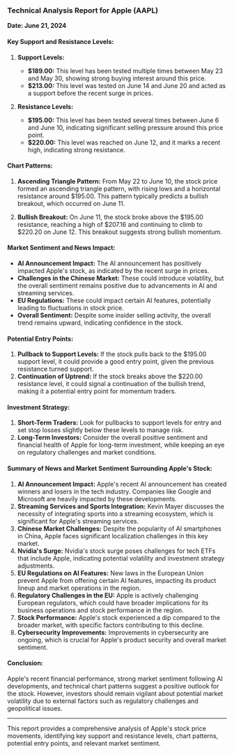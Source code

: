 ### Technical Analysis Report for Apple (AAPL)

**Date: June 21, 2024**

#### Key Support and Resistance Levels:

1. **Support Levels:**
   - **$189.00:** This level has been tested multiple times between May 23 and May 30, showing strong buying interest around this price.
   - **$213.00:** This level was tested on June 14 and June 20 and acted as a support before the recent surge in prices.

2. **Resistance Levels:**
   - **$195.00:** This level has been tested several times between June 6 and June 10, indicating significant selling pressure around this price point.
   - **$220.00:** This level was reached on June 12, and it marks a recent high, indicating strong resistance.

#### Chart Patterns:

1. **Ascending Triangle Pattern:** From May 22 to June 10, the stock price formed an ascending triangle pattern, with rising lows and a horizontal resistance around $195.00. This pattern typically predicts a bullish breakout, which occurred on June 11.

2. **Bullish Breakout:** On June 11, the stock broke above the $195.00 resistance, reaching a high of $207.16 and continuing to climb to $220.20 on June 12. This breakout suggests strong bullish momentum.

#### Market Sentiment and News Impact:

- **AI Announcement Impact:** The AI announcement has positively impacted Apple's stock, as indicated by the recent surge in prices.
- **Challenges in the Chinese Market:** These could introduce volatility, but the overall sentiment remains positive due to advancements in AI and streaming services.
- **EU Regulations:** These could impact certain AI features, potentially leading to fluctuations in stock price.
- **Overall Sentiment:** Despite some insider selling activity, the overall trend remains upward, indicating confidence in the stock.

#### Potential Entry Points:

1. **Pullback to Support Levels:** If the stock pulls back to the $195.00 support level, it could provide a good entry point, given the previous resistance turned support.
2. **Continuation of Uptrend:** If the stock breaks above the $220.00 resistance level, it could signal a continuation of the bullish trend, making it a potential entry point for momentum traders.

#### Investment Strategy:

1. **Short-Term Traders:** Look for pullbacks to support levels for entry and set stop losses slightly below these levels to manage risk.
2. **Long-Term Investors:** Consider the overall positive sentiment and financial health of Apple for long-term investment, while keeping an eye on regulatory challenges and market conditions.

#### Summary of News and Market Sentiment Surrounding Apple's Stock:

1. **AI Announcement Impact:** Apple's recent AI announcement has created winners and losers in the tech industry. Companies like Google and Microsoft are heavily impacted by these developments.
2. **Streaming Services and Sports Integration:** Kevin Mayer discusses the necessity of integrating sports into a streaming ecosystem, which is significant for Apple's streaming services.
3. **Chinese Market Challenges:** Despite the popularity of AI smartphones in China, Apple faces significant localization challenges in this key market.
4. **Nvidia's Surge:** Nvidia's stock surge poses challenges for tech ETFs that include Apple, indicating potential volatility and investment strategy adjustments.
5. **EU Regulations on AI Features:** New laws in the European Union prevent Apple from offering certain AI features, impacting its product lineup and market operations in the region.
6. **Regulatory Challenges in the EU:** Apple is actively challenging European regulators, which could have broader implications for its business operations and stock performance in the region.
7. **Stock Performance:** Apple's stock experienced a dip compared to the broader market, with specific factors contributing to this decline.
8. **Cybersecurity Improvements:** Improvements in cybersecurity are ongoing, which is crucial for Apple's product security and overall market sentiment.

#### Conclusion:

Apple's recent financial performance, strong market sentiment following AI developments, and technical chart patterns suggest a positive outlook for the stock. However, investors should remain vigilant about potential market volatility due to external factors such as regulatory challenges and geopolitical issues.

---

This report provides a comprehensive analysis of Apple's stock price movements, identifying key support and resistance levels, chart patterns, potential entry points, and relevant market sentiment.